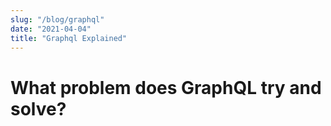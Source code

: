 ```yaml
---
slug: "/blog/graphql"
date: "2021-04-04"
title: "Graphql Explained"
---
```


# What problem does GraphQL try and solve?